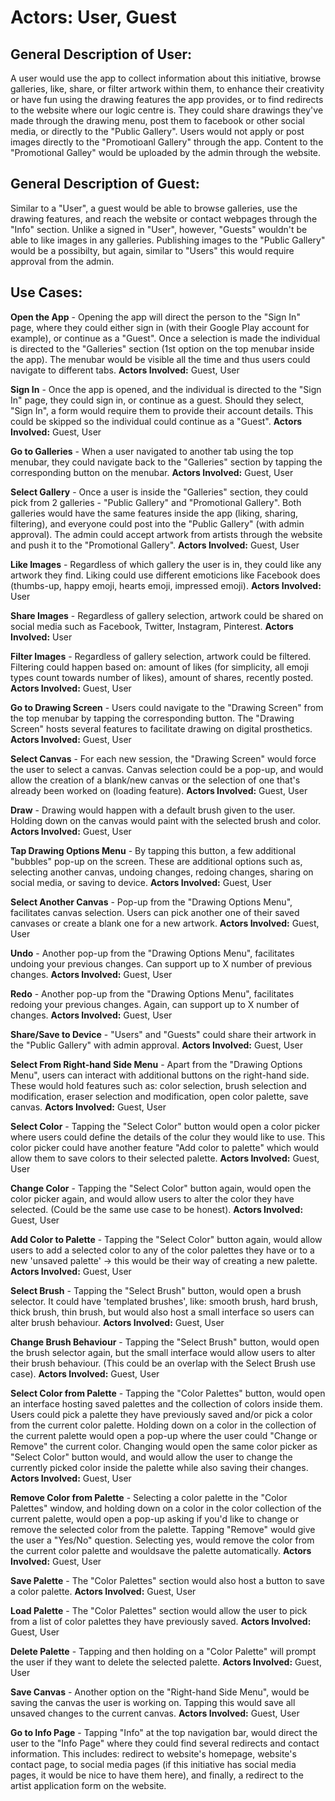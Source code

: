# Actors: User, Guest

## General Description of User:
A user would use the app to collect information about this initiative, browse galleries, like, share, or filter artwork within them, to enhance their creativity or have fun using the drawing features the app provides,
or to find redirects to the website where our logic centre is. They could share drawings they've made through the drawing menu, post them to facebook or other social media, or directly to the "Public Gallery".
Users would not apply or post images directly to the "Promotioanl Gallery" through the app. Content to the "Promotional Galley" would be uploaded by the admin through the website.

## General Description of Guest:
Similar to a "User", a guest would be able to browse galleries, use the drawing features, and reach the website or contact webpages through the "Info" section. Unlike a signed in "User", however, "Guests"
wouldn't be able to like images in any galleries. Publishing images to the "Public Gallery" would be a possibilty, but again, similar to "Users" this would require approval from the admin.

## Use Cases:
****Open the App**** - Opening the app will direct the person to the "Sign In" page, where they could either sign in (with their Google Play account for example), or continue as a "Guest".
Once a selection is made the individual is directed to the "Galleries" section (1st option on the top menubar inside the app). The menubar would be visible all the time and thus users could navigate to different tabs.
****Actors Involved:**** Guest, User

****Sign In**** - Once the app is opened, and the individual is directed to the "Sign In" page, they could sign in, or continue as a guest. Should they select, "Sign In", a form would require them to provide their
account details. This could be skipped so the individual could continue as a "Guest".
****Actors Involved:**** Guest, User

****Go to Galleries**** - When a user navigated to another tab using the top menubar, they could navigate back to the "Galleries" section by tapping the corresponding button on the menubar.
****Actors Involved:**** Guest, User

****Select Gallery**** - Once a user is inside the "Galleries" section, they could pick from 2 galleries - "Public Gallery" and "Promotional Gallery". Both galleries would have the same features inside the app
(liking, sharing, filtering), and everyone could post into the "Public Gallery" (with admin approval). The admin could accept artwork from artists through the website and push it to the "Promotional Gallery".
****Actors Involved:**** Guest, User

****Like Images**** - Regardless of which gallery the user is in, they could like any artwork they find. Liking could use different emoticions like Facebook does (thumbs-up, happy emoji, hearts emoji, impressed emoji).
****Actors Involved:**** User

****Share Images**** - Regardless of gallery selection, artwork could be shared on social media such as Facebook, Twitter, Instagram, Pinterest.
****Actors Involved:**** User

****Filter Images**** - Regardless of gallery selection, artwork could be filtered. Filtering could happen based on: amount of likes (for simplicity, all emoji types count towards number of likes), amount of shares,
recently posted.
****Actors Involved:**** Guest, User

****Go to Drawing Screen**** - Users could navigate to the "Drawing Screen" from the top menubar by tapping the corresponding button. The "Drawing Screen" hosts several features to facilitate drawing on digital prosthetics.
****Actors Involved:**** Guest, User

****Select Canvas**** - For each new session, the "Drawing Screen" would force the user to select a canvas. Canvas selection could be a pop-up, and would allow the creation of a blank/new canvas or the selection of one that's
already been worked on (loading feature).
****Actors Involved:**** Guest, User

****Draw**** - Drawing would happen with a default brush given to the user. Holding down on the canvas would paint with the selected brush and color.
****Actors Involved:**** Guest, User

****Tap Drawing Options Menu**** - By tapping this button, a few additional "bubbles" pop-up on the screen. These are additional options such as, selecting another canvas, undoing changes, redoing changes, sharing on
social media, or saving to device.
****Actors Involved:**** Guest, User

****Select Another Canvas**** - Pop-up from the "Drawing Options Menu", facilitates canvas selection. Users can pick another one of their saved canvases or create a blank one for a new artwork.
****Actors Involved:**** Guest, User

****Undo**** - Another pop-up from the "Drawing Options Menu", facilitates undoing your previous changes. Can support up to X number of previous changes.
****Actors Involved:**** Guest, User

****Redo**** - Another pop-up from the "Drawing Options Menu", facilitates redoing your previous changes. Again, can support up to X number of changes.
****Actors Involved:**** Guest, User

****Share/Save to Device**** - "Users" and "Guests" could share their artwork in the "Public Gallery" with admin approval.
****Actors Involved:**** Guest, User

****Select From Right-hand Side Menu**** - Apart from the "Drawing Options Menu", users can interact with additional buttons on the right-hand side. These would hold features such as: color selection, brush selection and
modification, eraser selection and modification, open color palette, save canvas.
****Actors Involved:**** Guest, User

****Select Color**** - Tapping the "Select Color" button would open a color picker where users could define the details of the colur they would like to use. This color picker could have another feature "Add color to palette"
which would allow them to save colors to their selected palette.
****Actors Involved:**** Guest, User

****Change Color**** - Tapping the "Select Color" button again, would open the color picker again, and would allow users to alter the color they have selected. (Could be the same use case to be honest).
****Actors Involved:**** Guest, User

****Add Color to Palette**** - Tapping the "Select Color" button again, would allow users to add a selected color to any of the color palettes they have or to a new 'unsaved palette' -> this would be their way of creating a new
palette.
****Actors Involved:**** Guest, User

****Select Brush**** - Tapping the "Select Brush" button, would open a brush selector. It could have 'templated brushes', like: smooth brush, hard brush, thick brush, thin brush, but would also host a small interface so
users can alter brush behaviour.
****Actors Involved:**** Guest, User

****Change Brush Behaviour**** - Tapping the "Select Brush" button, would open the brush selector again, but the small interface would allow users to alter their brush behaviour.
(This could be an overlap with the Select Brush use case).
****Actors Involved:**** Guest, User

****Select Color from Palette**** - Tapping the "Color Palettes" button, would open an interface hosting saved palettes and the collection of colors inside them. Users could pick a palette they have previously saved and/or
pick a color from the current color palette. Holding down on a color in the collection of the current palette would open a pop-up where the user could "Change or Remove" the current color. Changing would open the same
color picker as "Select Color" button would, and would allow the user to change the currently picked color inside the palette while also saving their changes.
****Actors Involved:**** Guest, User

****Remove Color from Palette**** - Selecting a color palette in the "Color Palettes" window, and holding down on a color in the color collection of the current palette, would open a pop-up asking if you'd like to
change or remove the selected color from the palette. Tapping "Remove" would give the user a "Yes/No" question. Selecting yes, would remove the color from the current color palette and wouldsave the palette
automatically.
****Actors Involved:**** Guest, User

****Save Palette**** - The "Color Palettes" section would also host a button to save a color palette.
****Actors Involved:**** Guest, User

****Load Palette**** - The "Color Palettes" section would allow the user to pick from a list of color palettes they have previously saved.
****Actors Involved:**** Guest, User

****Delete Palette**** - Tapping and then holding on a "Color Palette" will prompt the user if they want to delete the selected palette.
****Actors Involved:**** Guest, User

****Save Canvas**** - Another option on the "Right-hand Side Menu", would be saving the canvas the user is working on. Tapping this would save all unsaved changes to the current canvas.
****Actors Involved:**** Guest, User

****Go to Info Page**** - Tapping "Info" at the top navigation bar, would direct the user to the "Info Page" where they could find several redirects and contact information. This includes: redirect to website's homepage,
website's contact page, to social media pages (if this initiative has social media pages, it would be nice to have them here), and finally, a redirect to the artist application form on the website.